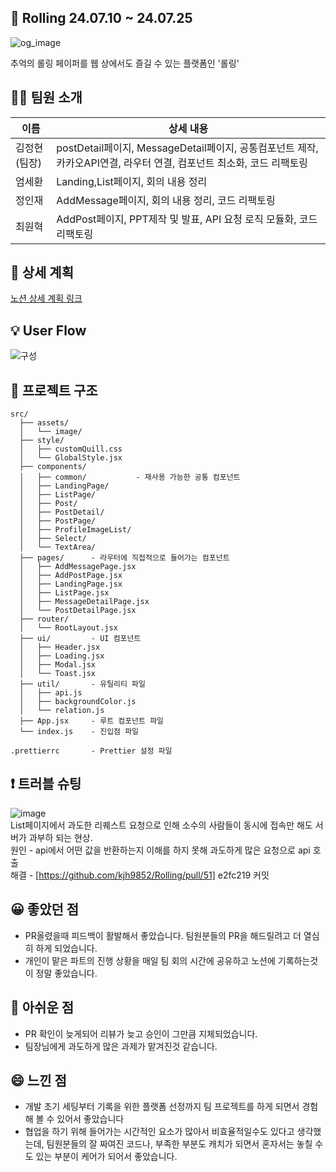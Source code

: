 ## 💌 Rolling 24.07.10 ~ 24.07.25
![og_image](https://github.com/user-attachments/assets/36421e71-53b8-4828-81da-bc601f578dc4)

추억의 롤링 페이퍼를 웹 상에서도 즐길 수 있는 플랫폼인 '롤링'

## 🙍‍♂️ 팀원 소개
|이름|상세 내용|
|------|---|
|김정현(팀장)|postDetail페이지,  MessageDetail페이지, 공통컴포넌트 제작, 카카오API연결, 라우터 연결, 컴포넌트 최소화, 코드 리팩토링|
|엄세환|Landing,List페이지, 회의 내용 정리 |
|정인재|AddMessage페이지, 회의 내용 정리, 코드 리팩토링|
|최원혁|AddPost페이지, PPT제작 및 발표, API 요청 로직 모듈화, 코드 리팩토링|
## 📃 상세 계획
[노션 상세 계획 링크](https://mud-stranger-c40.notion.site/Codeit_-2ac5dcbb0b8d43818a80422a43ded058)

## 💡 User Flow
![구성](https://github.com/user-attachments/assets/1a5fd59a-ff2a-4e54-aec1-4917b2254196)


## 📁 프로젝트 구조
```
src/              
  ├── assets/     
  │   └── image/  
  ├── style/      
  │   ├── customQuill.css 
  │   └── GlobalStyle.jsx  
  ├── components/ 
  │   ├── common/           - 재사용 가능한 공통 컴포넌트
  │   ├── LandingPage/      
  │   ├── ListPage/         
  │   ├── Post/            
  │   ├── PostDetail/       
  │   ├── PostPage/        
  │   ├── ProfileImageList/ 
  │   ├── Select/          
  │   └── TextArea/         
  ├── pages/      - 라우터에 직접적으로 들어가는 컴포넌트
  │   ├── AddMessagePage.jsx
  │   ├── AddPostPage.jsx
  │   ├── LandingPage.jsx
  │   ├── ListPage.jsx
  │   ├── MessageDetailPage.jsx
  │   └── PostDetailPage.jsx
  ├── router/    
  │   └── RootLayout.jsx
  ├── ui/         - UI 컴포넌트
  │   ├── Header.jsx
  │   ├── Loading.jsx
  │   ├── Modal.jsx
  │   └── Toast.jsx
  ├── util/       - 유틸리티 파일
  │   ├── api.js
  │   ├── backgroundColor.js
  │   └── relation.js
  ├── App.jsx     - 루트 컴포넌트 파일
  └── index.js    - 진입점 파일

.prettierrc       - Prettier 설정 파일
```

## ❗ 트러블 슈팅
![image](https://github.com/user-attachments/assets/9b1210f4-39ba-4840-9bab-2a0153f862dc)
<br/>
List페이지에서 과도한 리퀘스트 요청으로 인해 소수의 사람들이 동시에 접속만 해도 서버가 과부하 되는 현상.
<br/>
원인 - api에서 어떤 값을 반환하는지 이해를 하지 못해 과도하게 많은 요청으로 api 호출
<br/>
해결 - [https://github.com/kjh9852/Rolling/pull/51] e2fc219 커밋

## 😀 좋았던 점
- PR올렸을때 피드백이 활발해서 좋았습니다. 팀원분들의 PR을 해드릴려고 더 열심히 하게 되었습니다.
- 개인이 맡은 파트의 진행 상황을 매일 팀 회의 시간에 공유하고 노션에 기록하는것이 정말 좋았습니다.

## 🤔 아쉬운 점
- PR 확인이 늦게되어 리뷰가 늦고 승인이 그만큼 지체되었습니다.
- 팀장님에게 과도하게 많은 과제가 맡겨진것 같습니다.

## 😄 느낀 점
- 개발 초기 세팅부터 기록을 위한 플랫폼 선정까지 팀 프로젝트를 하게 되면서 경험해 볼 수 있어서 좋았습니다
- 협업을 하기 위해 들어가는 시간적인 요소가 많아서 비효율적일수도 있다고 생각했는데, 팀원분들의 잘 짜여진 코드나, 부족한 부분도 캐치가 되면서 혼자서는 놓칠 수도 있는 부분이 케어가 되어서 좋았습니다.
